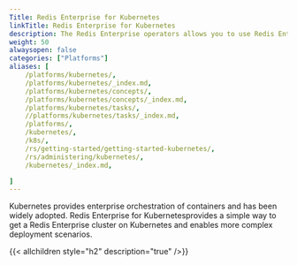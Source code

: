 ```yaml
---
Title: Redis Enterprise for Kubernetes
linkTitle: Redis Enterprise for Kubernetes
description: The Redis Enterprise operators allows you to use Redis Enterprise for Kubernetes. 
weight: 50
alwaysopen: false
categories: ["Platforms"]
aliases: [
    /platforms/kubernetes/,
    /platforms/kubernetes/_index.md,
    /platforms/kubernetes/concepts/,
    /platforms/kubernetes/concepts/_index.md,
    /platforms/kubernetes/tasks/,
    //platforms/kubernetes/tasks/_index.md,
    /platforms/,
    /kubernetes/,
    /k8s/,
    /rs/getting-started/getting-started-kubernetes/,
    /rs/administering/kubernetes/,
    /kubernetes/_index.md,

]
---
```


Kubernetes provides enterprise orchestration of containers and has been widely adopted. Redis Enterprise for Kubernetesprovides a simple way to get a Redis Enterprise cluster on Kubernetes and enables more complex deployment scenarios.

{{< allchildren style="h2" description="true" />}}